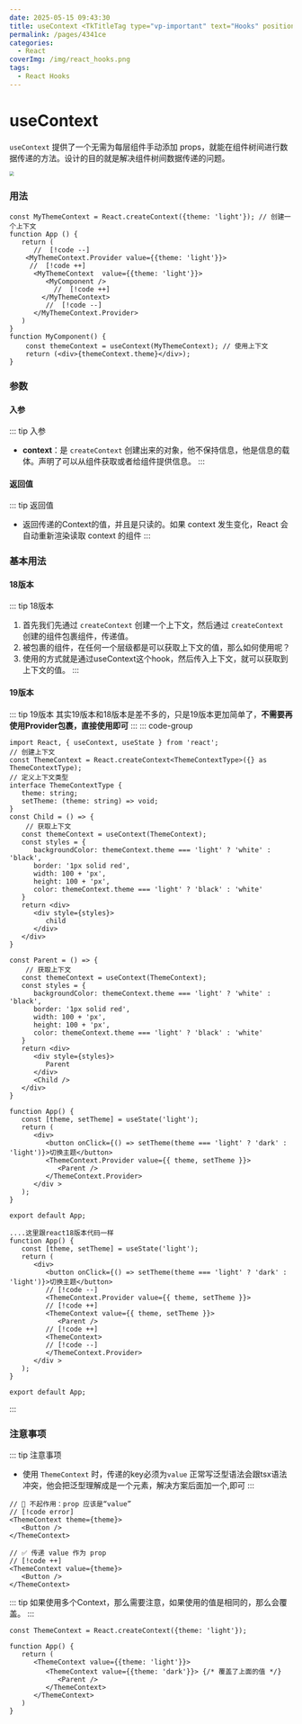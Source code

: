 ```yaml
---
date: 2025-05-15 09:43:30
title: useContext <TkTitleTag type="vp-important" text="Hooks" position="right" />
permalink: /pages/4341ce
categories:
  - React
coverImg: /img/react_hooks.png
tags:
  - React Hooks
---
```

# useContext

`useContext` 提供了一个无需为每层组件手动添加 props，就能在组件树间进行数据传递的方法。设计的目的就是解决组件树间数据传递的问题。

<img src="https://message163.github.io/react-docs/assets/useContext.DUgSm-JN.png" style="zoom:50%;" />

### 用法

```tsx [index.tsx]
const MyThemeContext = React.createContext({theme: 'light'}); // 创建一个上下文
function App () {
   return (
      //  [!code --]
    <MyThemeContext.Provider value={{theme: 'light'}}> 
     //  [!code ++]
      <MyThemeContext  value={{theme: 'light'}}>
         <MyComponent />
           //  [!code ++]
        </MyThemeContext>
         //  [!code --]
      </MyThemeContext.Provider>
   )
}
function MyComponent() {
    const themeContext = useContext(MyThemeContext); // 使用上下文
    return (<div>{themeContext.theme}</div>);
}
```
### 参数

#### 入参
::: tip  入参

- **context**：是 `createContext` 创建出来的对象，他不保持信息，他是信息的载体。声明了可以从组件获取或者给组件提供信息。
:::
#### 返回值
::: tip 返回值
- 返回传递的Context的值，并且是只读的。如果 context 发生变化，React 会自动重新渲染读取 context 的组件
:::
### 基本用法
#### 18版本
::: tip 18版本
1. 首先我们先通过 `createContext` 创建一个上下文，然后通过 `createContext` 创建的组件包裹组件，传递值。
2. 被包裹的组件，在任何一个层级都是可以获取上下文的值，那么如何使用呢？
3. 使用的方式就是通过useContext这个hook，然后传入上下文，就可以获取到上下文的值。
:::
#### 19版本
::: tip 19版本
其实19版本和18版本是差不多的，只是19版本更加简单了，**不需要再使用Provider包裹，直接使用即可**
:::
::: code-group
```tsx [18版本 react]
import React, { useContext, useState } from 'react';
// 创建上下文
const ThemeContext = React.createContext<ThemeContextType>({} as ThemeContextType);
// 定义上下文类型
interface ThemeContextType {
   theme: string;
   setTheme: (theme: string) => void;
}
const Child = () => {
    // 获取上下文
   const themeContext = useContext(ThemeContext);
   const styles = {
      backgroundColor: themeContext.theme === 'light' ? 'white' : 'black',
      border: '1px solid red',
      width: 100 + 'px',
      height: 100 + 'px',
      color: themeContext.theme === 'light' ? 'black' : 'white'
   }
   return <div>
      <div style={styles}>
         child
      </div>
   </div>
}

const Parent = () => {
    // 获取上下文
   const themeContext = useContext(ThemeContext);
   const styles = {
      backgroundColor: themeContext.theme === 'light' ? 'white' : 'black',
      border: '1px solid red',
      width: 100 + 'px',
      height: 100 + 'px',
      color: themeContext.theme === 'light' ? 'black' : 'white'
   }
   return <div>
      <div style={styles}>
         Parent
      </div>
      <Child />
   </div>
}

function App() {
   const [theme, setTheme] = useState('light');
   return (
      <div>
         <button onClick={() => setTheme(theme === 'light' ? 'dark' : 'light')}>切换主题</button>
         <ThemeContext.Provider value={{ theme, setTheme }}>
            <Parent />
         </ThemeContext.Provider>
      </div >
   );
}

export default App;
```


```tsx [19版本 react]
....这里跟react18版本代码一样
function App() {
   const [theme, setTheme] = useState('light');
   return (
      <div>
         <button onClick={() => setTheme(theme === 'light' ? 'dark' : 'light')}>切换主题</button>
         // [!code --]
         <ThemeContext.Provider value={{ theme, setTheme }}>
         // [!code ++]
         <ThemeContext value={{ theme, setTheme }}>
            <Parent />
         // [!code ++]
         <ThemeContext>
         // [!code --]
         </ThemeContext.Provider>
      </div >
   );
}

export default App;
```
::: 
### 注意事项
::: tip 注意事项
- 使用 `ThemeContext` 时，传递的key必须为`value`
正常写泛型语法会跟tsx语法冲突，他会把泛型理解成是一个元素，解决方案后面加一个,即可
:::
```tsx
// 🚩 不起作用：prop 应该是“value”
// [!code error]
<ThemeContext theme={theme}>
   <Button />
</ThemeContext>

// ✅ 传递 value 作为 prop
// [!code ++]
<ThemeContext value={theme}>
   <Button />
</ThemeContext>
```
::: tip
如果使用多个Context，那么需要注意，如果使用的值是相同的，那么会覆盖。
:::
```tsx
const ThemeContext = React.createContext({theme: 'light'});

function App() {
   return (
      <ThemeContext value={{theme: 'light'}}>
         <ThemeContext value={{theme: 'dark'}}> {/* 覆盖了上面的值 */}
            <Parent />
         </ThemeContext>
      </ThemeContext>
   )
}
```

